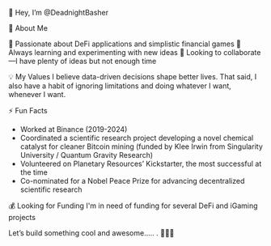 👋 Hey, I’m @DeadnightBasher

🚀 About Me

🔹 Passionate about DeFi applications and simplistic financial games
🔹 Always learning and experimenting with new ideas
🔹 Looking to collaborate—I have plenty of ideas but not enough time

💡 My Values
I believe data-driven decisions shape better lives. That said, I also have a habit of ignoring limitations and doing whatever I want, whenever I want.

⚡ Fun Facts
- Worked at Binance (2019-2024)
- Coordinated a scientific research project developing a novel chemical catalyst for cleaner Bitcoin mining (funded by Klee Irwin from Singularity University / Quantum Gravity Research)
- Volunteered on Planetary Resources’ Kickstarter, the most successful at the time
- Co-nominated for a Nobel Peace Prize for advancing decentralized scientific research

💰 Looking for Funding
I'm in need of funding for several DeFi and iGaming projects  

Let’s build something cool and awesome..... . 🚀🚀🚀 
